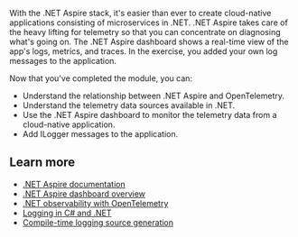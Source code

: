 With the .NET Aspire stack, it's easier than ever to create cloud-native applications consisting of microservices in .NET. .NET Aspire takes care of the heavy lifting for telemetry so that you can concentrate on diagnosing what's going on. The .NET Aspire dashboard shows a real-time view of the app's logs, metrics, and traces. In the exercise, you added your own log messages to the application.

Now that you've completed the module, you can:

- Understand the relationship between .NET Aspire and OpenTelemetry.
- Understand the telemetry data sources available in .NET.
- Use the .NET Aspire dashboard to monitor the telemetry data from a cloud-native application.
- Add ILogger messages to the application.

## Learn more

- [.NET Aspire documentation](/dotnet/aspire/)
- [.NET Aspire dashboard overview](/dotnet/aspire/fundamentals/dashboard)
- [.NET observability with OpenTelemetry](/dotnet/core/diagnostics/observability-with-otel)
- [Logging in C# and .NET](/dotnet/core/extensions/logging)
- [Compile-time logging source generation](/dotnet/core/extensions/logger-message-generator)
